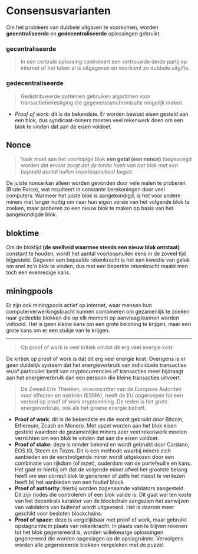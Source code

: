 # Consensusvarianten

Om het probleem van dubbele uitgaven te voorkomen, worden **gecentraliseerde** en **gedecentraliseerde** oplossingen gebruikt.

### gecentraliseerde
> In een centrale oplossing controleert een vertrouwde derde partij op internet of het token al is uitgegeven en voorkomt zo dubbele uitgifte.

### gedecentraliseerde
> Gedistribueerde systemen gebruiken algoritmen voor transactiebevestiging die gegevenssynchronisatie mogelijk maken.

- *Proof of work*: dit is de bekendste. Er worden bewust eisen gesteld aan een blok, dus syndicaat-miners moeten veel rekenwerk doen om een blok te vinden dat aan de eisen voldoet.

Nonce
---
> Vaak moet aan het voorlopige blok **een getal (een nonce)** toegevoegd worden dat ervoor *zorgt dat de totale hash van het blok met een bepaald aantal nullen (voorloopnullen) begint*.

De juiste nonce kan alleen worden gevonden door vele malen te proberen (Brute Force), wat resulteert in constante berekeningen door veel computers. Wanneer het juiste blok is aangekondigd, is het voor andere miners niet langer nuttig om naar hun eigen versie van het volgende blok te zoeken, maar proberen ze een nieuw blok te maken op basis van het aangekondigde blok.

bloktime
---
Om de bloktijd **(de snelheid waarmee steeds een nieuw blok ontstaat)** constant te houden, wordt het aantal voorloopnullen eens in de zoveel tijd bijgesteld.
Gegeven een bepaalde rekenkracht is het een kwestie van geluk om snel zo'n blok te vinden, dus met een beperkte rekenkracht maakt men toch een evenredige kans.

miningpools
---
Er zijn ook miningpools actief op internet, waar mensen  hun computerverwerkingskracht kunnen combineren om gezamenlijk te zoeken naar gedeelde blokken die op elk moment op aanvraag kunnen worden voltooid. Het is geen kleine kans om een grote beloning te krijgen, maar een grote kans om er een stukje van te krijgen.

---
> Op proof of work is veel kritiek omdat dit erg veel energie kost.

De kritiek op proof of work is dat dit erg veel energie kost. Overigens is er geen duidelijk systeem dat het energieverbruik van individuele transacties en/of particulier bezit van cryptocurrencies of transacties meer bijdraagt aan het energieverbruik dan een persoon die kleine transacties uitvoert.

> De Zweed Erik Thedéen, vicevoorzitter van de Europese Autoriteit voor effecten en markten (ESMA), heeft de EU opgeroepen tot een verbod op proof of work cryptomining. De reden is het grote energieverbruik, ook als het groene energie betreft.

- **Proof of work**: dit is de bekendste en die wordt gebruikt door Bitcoin, Ethereum, Zcash en Monero. Met opzet worden aan het blok eisen gesteld waardoor de gezamenlijke miners zeer veel rekenwerk moeten verrichten om een blok te vinden dat aan die eisen voldoet.
- **Proof of stake:** deze is minder bekend en wordt gebruikt door Cardano, EOS.IO, Steem en Tezos. Dit is een methode waarbij miners zich aanbieden en de eerstvolgende miner wordt uitgekozen door een combinatie van rijkdom (of inzet), ouderdom van de portefeuille en kans. Het gaat er hierbij om dat de volgende miner ofwel het grootste belang heeft om een correct blok te genereren of zelfs het meest te verliezen heeft bij het aanbieden van een foutief block.
- **Proof of authority**: hierbij worden zogenaamde validators aangesteld. Dit zijn nodes die controleren of een blok valide is. Dit gaat wel ten koste van het decentrale karakter van de blockchain aangezien het aanwijzen van validators van buitenaf wordt uitgevoerd. Het is daarom meer geschikt voor besloten blockchains.
- **Proof of space:** deze is vergelijkbaar met proof of work, maar gebruikt opslagruimte in plaats van rekenkracht. In plaats van te blijven rekenen tot het blok gegenereerd is, worden willekeurige oplossingen gegenereerd die worden opgeslagen op de opslagruimte. Vervolgens worden alle gegenereerde blokken vergeleken met de puzzel.